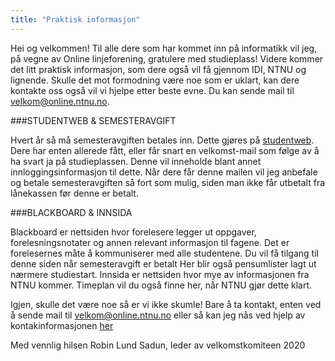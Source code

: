 ```yaml
---
title: "Praktisk informasjon"
---
```


Hei og velkommen! Til alle dere som har kommet inn på informatikk vil jeg, på vegne av Online linjeforening, gratulere med studieplass! Videre kommer det litt praktisk informasjon, som dere også vil få gjennom IDI, NTNU og lignende. Skulle det mot formodning være noe som er uklart, kan dere kontakte oss også vil vi hjelpe etter beste evne. Du kan sende mail til velkom@online.ntnu.no.

###STUDENTWEB & SEMESTERAVGIFT

Hvert år så må semesteravgiften betales inn. Dette gjøres på [studentweb](https://fsweb.no/studentweb/velgInstitusjon.jsf). Dere har enten allerede fått, eller får snart en velkomst-mail som følge av å ha svart ja på studieplassen. Denne vil inneholde blant annet innloggingsinformasjon til dette. Når dere får denne mailen vil jeg anbefale og betale semesteravgiften så fort som mulig, siden man ikke får utbetalt fra lånekassen før denne er betalt. 

###BLACKBOARD & INNSIDA

Blackboard er nettsiden hvor forelesere legger ut oppgaver, forelesningsnotater og annen relevant informasjon til fagene. Det er forelesernes måte å kommuniserer med alle studentene. Du vil få tilgang til denne siden når semesteravgift er betalt Her blir også pensumlister lagt ut nærmere studiestart. Innsida er nettsiden hvor mye av informasjonen fra NTNU kommer. Timeplan vil du også finne her, når NTNU gjør dette klart.

Igjen, skulle det være noe så er vi ikke skumle! Bare å ta kontakt, enten ved å sende mail til velkom@online.ntnu.no eller så kan jeg nås ved hjelp av kontakinformasjonen [her](https://online.ntnu.no/profile/view/robin/) 

Med vennlig hilsen Robin Lund Sadun, leder av velkomstkomiteen 2020
